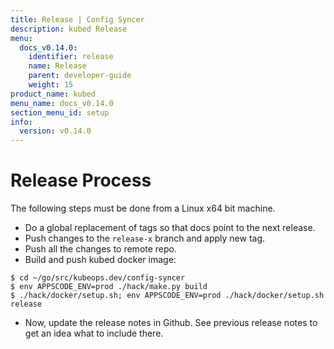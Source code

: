 ```yaml
---
title: Release | Config Syncer
description: kubed Release
menu:
  docs_v0.14.0:
    identifier: release
    name: Release
    parent: developer-guide
    weight: 15
product_name: kubed
menu_name: docs_v0.14.0
section_menu_id: setup
info:
  version: v0.14.0
---
```


# Release Process

The following steps must be done from a Linux x64 bit machine.

- Do a global replacement of tags so that docs point to the next release.
- Push changes to the `release-x` branch and apply new tag.
- Push all the changes to remote repo.
- Build and push kubed docker image:
```console
$ cd ~/go/src/kubeops.dev/config-syncer
$ env APPSCODE_ENV=prod ./hack/make.py build
$ ./hack/docker/setup.sh; env APPSCODE_ENV=prod ./hack/docker/setup.sh release
```

- Now, update the release notes in Github. See previous release notes to get an idea what to include there.
